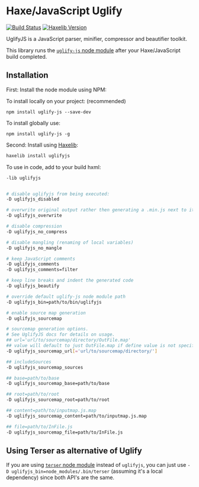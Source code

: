 # Haxe/JavaScript Uglify
[![Build Status](https://travis-ci.org/markknol/hx-uglifyjs.svg?branch=master)](https://travis-ci.org/markknol/hx-uglifyjs) [![Haxelib Version](https://img.shields.io/github/tag/markknol/hx-uglifyjs.svg?label=haxelib)](http://lib.haxe.org/p/uglifyjs)

UglifyJS is a JavaScript parser, minifier, compressor and beautifier toolkit.

This library runs the [`uglify-js` node module](https://www.npmjs.com/package/uglify-js) after your Haxe/JavaScript build completed.

## Installation

First: Install the node module using NPM:

To install locally on your project: (recommended)
```cli
npm install uglify-js --save-dev
```

To install globally use:
```cli
npm install uglify-js -g
```

Second: Install using [Haxelib](https://lib.haxe.org/p/uglifyjs/):

```bash
haxelib install uglifyjs
```

To use in code, add to your build hxml:

```bash
-lib uglifyjs


# disable uglifyjs from being executed:
-D uglifyjs_disabled

# overwrite original output rather then generating a .min.js next to it
-D uglifyjs_overwrite

# disable compression
-D uglifyjs_no_compress

# disable mangling (renaming of local variables)
-D uglifyjs_no_mangle

# keep JavaScript comments
-D uglifyjs_comments
-D uglifyjs_comments=filter

# keep line breaks and indent the generated code
-D uglifyjs_beautify

# override default uglify-js node module path
-D uglifyjs_bin=path/to/bin/uglifyjs

# enable source map generation
-D uglifyjs_sourcemap

# sourcemap generation options.
# See UglifyJS docs for details on usage.
## url='url/to/sourcemap/directory/OutFile.map'
## value will default to just OutFile.map if define value is not specified
-D uglifyjs_sourcemap_url[='url/to/sourcemap/directory/']

## includeSources
-D uglifyjs_sourcemap_sources

## base=path/to/base
-D uglifyjs_sourcemap_base=path/to/base

## root=path/to/root
-D uglifyjs_sourcemap_root=path/to/root

## content=path/to/inputmap.js.map
-D uglifyjs_sourcemap_content=path/to/inputmap.js.map

## file=path/to/InFile.js
-D uglifyjs_sourcemap_file=path/to/InFile.js

```

## Using Terser as alternative of Uglify

If you are using [`terser` node module](https://www.npmjs.com/package/terser) instead of `uglifyjs`, you can just use `-D uglifyjs_bin=node_modules/.bin/terser` (assuming it's a local dependency) since both API's are the same.
